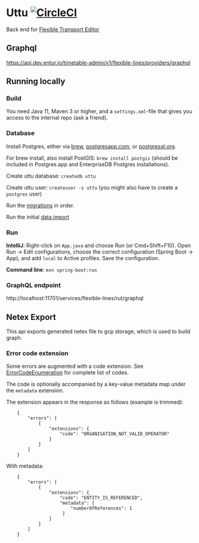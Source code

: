 # Uttu [![CircleCI](https://circleci.com/gh/entur/uttu/tree/master.svg?style=svg)](https://circleci.com/gh/entur/uttu/tree/master)

Back end for [Flexible Transport Editor](https://github.com/entur/flexible-transport)

## Graphql 
https://api.dev.entur.io/timetable-admin/v1/flexible-lines/providers/graphql

## Running locally
### Build
You need Java 11, Maven 3 or higher, and a `settings.xml`-file that gives you access to the internal repo (ask a friend).

### Database
Install Postgres, either via [brew](https://gist.github.com/ibraheem4/ce5ccd3e4d7a65589ce84f2a3b7c23a3), [postgresapp.com](http://postgresapp.com/),
or [postgresql.org](https://www.postgresql.org/download/).

For brew install, also install PostGIS: `brew install postgis` (should be included in Postgres.app and EnterpriseDB Postgres installations).

Create uttu database: `createdb uttu`

Create uttu user: `createuser -s uttu` (you might also have to create a `postgres` user)

Run the [migrations](src/main/resources/db.migration) in order.

Run the initial [data import](src/main/resources/import.sql)

### Run
**IntelliJ**: Right-click on `App.java` and choose Run (or Cmd+Shift+F10). Open Run -> Edit configurations, choose the
correct configuration (Spring Boot -> App), and add `local` to Active profiles. Save the configuration.

**Command line**: `mvn spring-boot:run`

### GraphQL endpoint
http://localhost:11701/services/flexible-lines/rut/graphql

## Netex Export
This api exports generated netex file to gcp storage, which is used to build graph.

### Error code extension

Some errors are augmented with a code extension. See [ErrorCodeEnumeration](src/main/java/no/entur/uttu/error/ErrorCodeEnumeration.java) for complete list of codes.

The code is optionally accompanied by a key-value metadata map under the `metadata` extension.

The extension appears in the response as follows (example is trimmed):

        {
            "errors": [
                {
                    "extensions": {
                        "code": "ORGANISATION_NOT_VALID_OPERATOR"
                    }
                }
            ]
        }

With metadata: 
        
        {
            "errors": [
                {
                    "extensions": {
                        "code": "ENTITY_IS_REFERENCED",
                        "metadata": {
                            "numberOfReferences": 1
                         }
                    }
                }
            ]
        }

